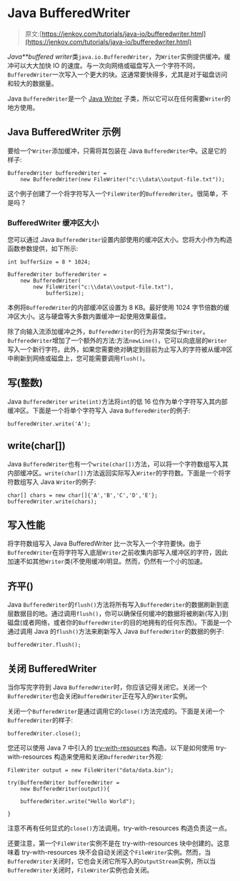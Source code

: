 # Java BufferedWriter

> 原文:[https://jenkov.com/tutorials/java-io/bufferedwriter.html](https://jenkov.com/tutorials/java-io/bufferedwriter.html)

*Java**buffered writer*类`java.io.BufferedWriter`，为`Writer`实例提供缓冲。缓冲可以大大加快 IO 的速度。与一次向网络或磁盘写入一个字符不同，`BufferedWriter`一次写入一个更大的块。这通常要快得多，尤其是对于磁盘访问和较大的数据量。

Java `BufferedWriter`是一个 [Java Writer](writer.html) 子类，所以它可以在任何需要`Writer`的地方使用。

## Java BufferedWriter 示例

要给一个`Writer`添加缓冲，只需将其包装在 Java `BufferedWriter`中。这是它的样子:

```
BufferedWriter bufferedWriter = 
    new BufferedWriter(new FileWriter("c:\\data\\output-file.txt"));

```

这个例子创建了一个将字符写入一个`FileWriter`的`BufferedWriter`。很简单，不是吗？

### BufferedWriter 缓冲区大小

您可以通过 Java `BufferedWriter`设置内部使用的缓冲区大小。您将大小作为构造函数参数提供，如下所示:

```
int bufferSize = 8 * 1024;

BufferedWriter bufferedWriter = 
    new BufferedWriter(
        new FileWriter("c:\\data\\output-file.txt"),
            bufferSize);

```

本例将`BufferedWriter`的内部缓冲区设置为 8 KB。最好使用 1024 字节倍数的缓冲区大小。这与硬盘等大多数内置缓冲一起使用效果最佳。

除了向输入流添加缓冲之外，`BufferedWriter`的行为非常类似于`Writer`。`BufferedWriter`增加了一个额外的方法:方法`newLine()`，它可以向底层的`Writer`写入一个新行字符。此外，如果您需要绝对确定到目前为止写入的字符被从缓冲区中刷新到网络或磁盘上，您可能需要调用`flush()`。

## 写(整数)

Java `BufferedWriter` `write(int)`方法将`int`的低 16 位作为单个字符写入其内部缓冲区。下面是一个将单个字符写入 Java `BufferedWriter`的例子:

```
bufferedWriter.write('A');

```

## write(char[])

Java `BufferedWriter`也有一个`write(char[])`方法，可以将一个字符数组写入其内部缓冲区。`write(char[])`方法返回实际写入`Writer`的字符数。下面是一个将字符数组写入 Java `Writer`的例子:

```
char[] chars = new char[]{'A','B','C','D','E'};
bufferedWriter.write(chars);

```

## 写入性能

将字符数组写入 Java BufferedWriter 比一次写入一个字符要快。由于`BufferedWriter`在将字符写入底层`Writer`之前收集内部写入缓冲区的字符，因此加速不如其他`Writer`类(不使用缓冲)明显。然而，仍然有一个小的加速。

## 齐平()

Java `BufferedWriter`的`flush()`方法将所有写入`BufferedWriter`的数据刷新到底层数据目的地。通过调用`flush()`，你可以确保任何缓冲的数据将被刷新(写入)到磁盘(或者网络，或者你的`BufferedWriter`的目的地拥有的任何东西)。下面是一个通过调用 Java 的`flush()`方法来刷新写入 Java `BufferedWriter`的数据的例子:

```
bufferedWriter.flush();

```

## 关闭 BufferedWriter

当你写完字符到 Java `BufferedWriter`时，你应该记得关闭它。关闭一个`BufferedWriter`也会关闭`BufferedWriter`正在写入的`Writer`实例。

关闭一个`BufferedWriter`是通过调用它的`close()`方法完成的。下面是关闭一个`BufferedWriter`的样子:

```
bufferedWriter.close();

```

您还可以使用 Java 7 中引入的 [try-with-resources](/java-exception-handling/try-with-resources.html) 构造。以下是如何使用 try-with-resources 构造来使用和关闭`BufferedWriter`外观:

```
FileWriter output = new FileWriter("data/data.bin");

try(BufferedWriter bufferedWriter =
    new BufferedWriter(output)){

    bufferedWriter.write("Hello World");

}

```

注意不再有任何显式的`close()`方法调用。try-with-resources 构造负责这一点。

还要注意，第一个`FileWriter`实例不是在 try-with-resources 块中创建的。这意味着 try-with-resources 块不会自动关闭这个`FileWriter`实例。然而，当`BufferedWriter`关闭时，它也会关闭它所写入的`OutputStream`实例，所以当`BufferedWriter`关闭时，`FileWriter`实例也会关闭。